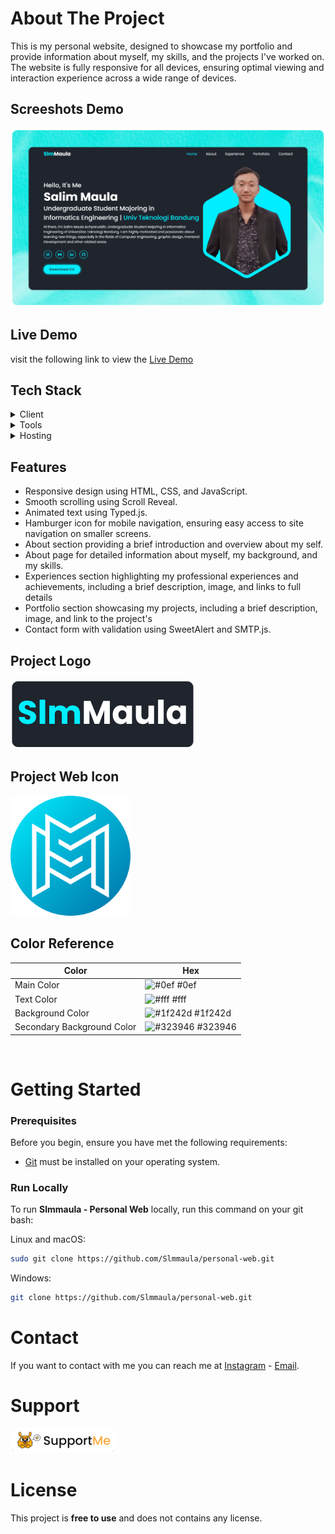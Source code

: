 # About The Project

This is my personal website, designed to showcase my portfolio and provide information about myself, my skills, and the projects I've worked on. The website is fully responsive for all devices, ensuring optimal viewing and interaction experience across a wide range of devices.

## Screeshots Demo

![Slmmaula - Desktop Demo](./readme-images/desktop.png "Desktop Demo")

## Live Demo

visit the following link to view the [Live Demo](https://slmmaula.vercel.app)

## Tech Stack

<details>
  <summary>Client</summary>
  <ul>
    <li><a href="https://developer.mozilla.org/en-US/docs/Web/Guide/HTML/HTML5">HTML</a></li>
    <li><a href="https://developer.mozilla.org/en-US/docs/Web/CSS">CSS</a></li>
    <li><a href="https://developer.mozilla.org/en-US/docs/Web/JavaScript">JavaScript</a></li>
    <li><a href="https://boxicons.com/">Boxicons</a></li>
    <li><a href="https://scrollrevealjs.org/">Scroll Reveal</a></li>
    <li><a href="https://mattboldt.com/demos/typed-js/">Typed.js</a></li>
  </ul>
</details>

<details>
  <summary>Tools</summary>
  <ul>
    <li><a href="https://sweetalert2.github.io/">SweetAlert</a></li>
    <li><a href="https://smtpjs.com/">SMTP.js</a></li>
    <li><a href="https://favicon.io/favicon-converter/">Favicon</a></li>
  </ul>
</details>

<details>
  <summary>Hosting</summary>
  <ul>
    <li><a href="https://vercel.com/">Vercel</a></li>
    <li><a href="https://pages.github.com/">GitHub Pages</a></li>
  </ul>
</details>

## Features

* Responsive design using HTML, CSS, and JavaScript.
* Smooth scrolling using Scroll Reveal.
* Animated text using Typed.js.
* Hamburger icon for mobile navigation, ensuring easy access to site navigation on smaller screens.
* About section providing a brief introduction and overview about my self.
* About page for detailed information about myself, my background, and my skills.
* Experiences section highlighting my professional experiences and achievements, including a brief description, image, and links to full details
* Portfolio section showcasing my projects, including a brief description, image, and link to the project's
* Contact form with validation using SweetAlert and SMTP.js.

## Project Logo

![Project Logo](./readme-images/project-logo.png)

## Project Web Icon

![Project Web Icon](./readme-images/project-web-icon.png)

## Color Reference

| Color                      | Hex                                                              |
| -------------------------- | ---------------------------------------------------------------- |
| Main Color                 | ![#0ef](https://via.placeholder.com/10/0ef?text=+) #0ef          |
| Text Color                 | ![#fff](https://via.placeholder.com/10/fff?text=+) #fff          |
| Background Color           | ![#1f242d](https://via.placeholder.com/10/1f242d?text=+) #1f242d |
| Secondary Background Color | ![#323946](https://via.placeholder.com/10/323946?text=+) #323946 |

<br />

# Getting Started

### Prerequisites

Before you begin, ensure you have met the following requirements:

* [Git](https://git-scm.com/downloads "Download Git") must be installed on your operating system.

### Run Locally

To run **Slmmaula - Personal Web** locally, run this command on your git bash:

Linux and macOS:

```bash
sudo git clone https://github.com/Slmmaula/personal-web.git
```

Windows:

```bash
git clone https://github.com/Slmmaula/personal-web.git
```

# Contact

If you want to contact with me you can reach me at [Instagram](https://www.instagram.com/slmmaula_) - [Email](contact.slmmaula@gmail.com).

# Support

<a href="https://saweria.co/slmmaula" target="_blank"><img src="./readme-images/suppme.png" alt="Support Me" /></a>

# License

This project is **free to use** and does not contains any license.
